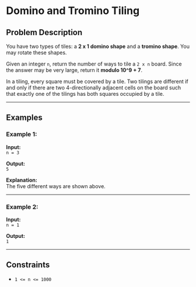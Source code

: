 # Domino and Tromino Tiling

## Problem Description

You have two types of tiles: a **2 x 1 domino shape** and a **tromino shape**. You may rotate these shapes.

Given an integer `n`, return the number of ways to tile a `2 x n` board. Since the answer may be very large, return it **modulo 10^9 + 7**.

In a tiling, every square must be covered by a tile. Two tilings are different if and only if there are two 4-directionally adjacent cells on the board such that exactly one of the tilings has both squares occupied by a tile.

---

## Examples

### Example 1:

**Input:**  
`n = 3`  

**Output:**  
`5`  

**Explanation:**  
The five different ways are shown above.  

---

### Example 2:

**Input:**  
`n = 1`  

**Output:**  
`1`  

---

## Constraints

* `1 <= n <= 1000`  
